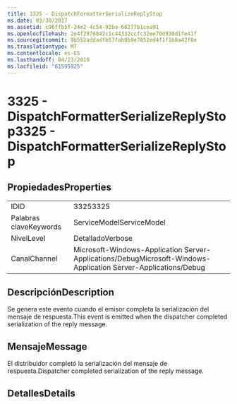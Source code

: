 ```yaml
---
title: 3325 - DispatchFormatterSerializeReplyStop
ms.date: 03/30/2017
ms.assetid: c96ffb5f-24e2-4c54-92ba-66277b1cea91
ms.openlocfilehash: 2e4f2976842c1c44332ccfc32ee70d930d1fe41f
ms.sourcegitcommit: 9b552addadfb57fab0b9e7852ed4f1f1b8a42f8e
ms.translationtype: MT
ms.contentlocale: es-ES
ms.lasthandoff: 04/23/2019
ms.locfileid: "61595925"
---
```

# <a name="3325---dispatchformatterserializereplystop"></a><span data-ttu-id="2dab3-102">3325 - DispatchFormatterSerializeReplyStop</span><span class="sxs-lookup"><span data-stu-id="2dab3-102">3325 - DispatchFormatterSerializeReplyStop</span></span>
## <a name="properties"></a><span data-ttu-id="2dab3-103">Propiedades</span><span class="sxs-lookup"><span data-stu-id="2dab3-103">Properties</span></span>  
  
|||  
|-|-|  
|<span data-ttu-id="2dab3-104">ID</span><span class="sxs-lookup"><span data-stu-id="2dab3-104">ID</span></span>|<span data-ttu-id="2dab3-105">3325</span><span class="sxs-lookup"><span data-stu-id="2dab3-105">3325</span></span>|  
|<span data-ttu-id="2dab3-106">Palabras clave</span><span class="sxs-lookup"><span data-stu-id="2dab3-106">Keywords</span></span>|<span data-ttu-id="2dab3-107">ServiceModel</span><span class="sxs-lookup"><span data-stu-id="2dab3-107">ServiceModel</span></span>|  
|<span data-ttu-id="2dab3-108">Nivel</span><span class="sxs-lookup"><span data-stu-id="2dab3-108">Level</span></span>|<span data-ttu-id="2dab3-109">Detallado</span><span class="sxs-lookup"><span data-stu-id="2dab3-109">Verbose</span></span>|  
|<span data-ttu-id="2dab3-110">Canal</span><span class="sxs-lookup"><span data-stu-id="2dab3-110">Channel</span></span>|<span data-ttu-id="2dab3-111">Microsoft-Windows-Application Server-Applications/Debug</span><span class="sxs-lookup"><span data-stu-id="2dab3-111">Microsoft-Windows-Application Server-Applications/Debug</span></span>|  
  
## <a name="description"></a><span data-ttu-id="2dab3-112">Descripción</span><span class="sxs-lookup"><span data-stu-id="2dab3-112">Description</span></span>  
 <span data-ttu-id="2dab3-113">Se genera este evento cuando el emisor completa la serialización del mensaje de respuesta.</span><span class="sxs-lookup"><span data-stu-id="2dab3-113">This event is emitted when the dispatcher completed serialization of the reply message.</span></span>  
  
## <a name="message"></a><span data-ttu-id="2dab3-114">Mensaje</span><span class="sxs-lookup"><span data-stu-id="2dab3-114">Message</span></span>  
 <span data-ttu-id="2dab3-115">El distribuidor completó la serialización del mensaje de respuesta.</span><span class="sxs-lookup"><span data-stu-id="2dab3-115">Dispatcher completed serialization of the reply message.</span></span>  
  
## <a name="details"></a><span data-ttu-id="2dab3-116">Detalles</span><span class="sxs-lookup"><span data-stu-id="2dab3-116">Details</span></span>

